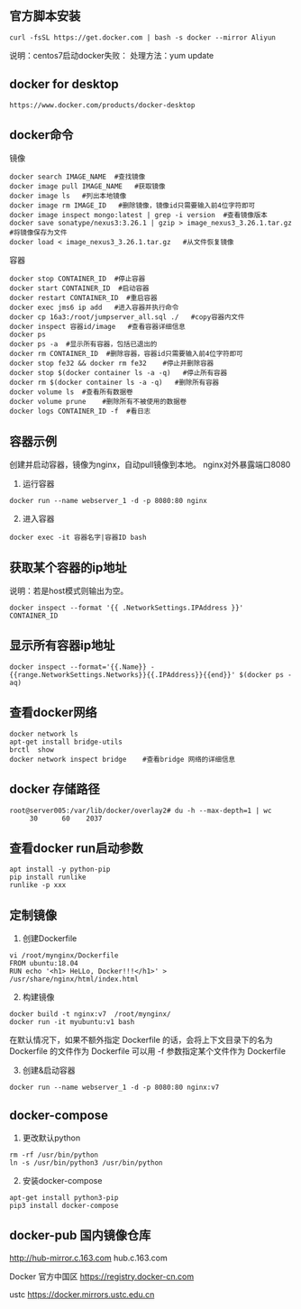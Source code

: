 
## 官方脚本安装
```
curl -fsSL https://get.docker.com | bash -s docker --mirror Aliyun
```
说明：centos7启动docker失败：
处理方法：yum update

## docker for desktop
```
https://www.docker.com/products/docker-desktop
```

## docker命令
镜像
```
docker search IMAGE_NAME  #查找镜像
docker image pull IMAGE_NAME   #获取镜像
docker image ls   #列出本地镜像
docker image rm IMAGE_ID   #删除镜像，镜像id只需要输入前4位字符即可
docker image inspect mongo:latest | grep -i version  #查看镜像版本
docker save sonatype/nexus3:3.26.1 | gzip > image_nexus3_3.26.1.tar.gz   #将镜像保存为文件
docker load < image_nexus3_3.26.1.tar.gz   #从文件恢复镜像
```

容器
```
docker stop CONTAINER_ID  #停止容器
docker start CONTAINER_ID  #启动容器
docker restart CONTAINER_ID  #重启容器
docker exec jms6 ip add   #进入容器并执行命令
docker cp 16a3:/root/jumpserver_all.sql ./   #copy容器内文件
docker inspect 容器id/image   #查看容器详细信息
docker ps
docker ps -a  #显示所有容器，包括已退出的
docker rm CONTAINER_ID  #删除容器，容器id只需要输入前4位字符即可
docker stop fe32 && docker rm fe32    #停止并删除容器
docker stop $(docker container ls -a -q)   #停止所有容器
docker rm $(docker container ls -a -q)   #删除所有容器
docker volume ls  #查看所有数据卷
docker volume prune    #删除所有不被使用的数据卷
docker logs CONTAINER_ID -f  #看日志
```

## 容器示例
创建并启动容器，镜像为nginx，自动pull镜像到本地。
nginx对外暴露端口8080
1. 运行容器
```
docker run --name webserver_1 -d -p 8080:80 nginx  
```
2. 进入容器
```
docker exec -it 容器名字|容器ID bash
```

## 获取某个容器的ip地址
说明：若是host模式则输出为空。
```
docker inspect --format '{{ .NetworkSettings.IPAddress }}' CONTAINER_ID
```

## 显示所有容器ip地址
```
docker inspect --format='{{.Name}} - {{range.NetworkSettings.Networks}}{{.IPAddress}}{{end}}' $(docker ps -aq)
```

## 查看docker网络
```
docker network ls
apt-get install bridge-utils
brctl  show
docker network inspect bridge    #查看bridge 网络的详细信息
```

## docker 存储路径
```
root@server005:/var/lib/docker/overlay2# du -h --max-depth=1 | wc
     30      60    2037
```

## 查看docker run启动参数
```
apt install -y python-pip
pip install runlike
runlike -p xxx
```

## 定制镜像
1. 创建Dockerfile
```
vi /root/mynginx/Dockerfile
FROM ubuntu:18.04
RUN echo '<h1> HeLLo, Docker!!!</h1>' > /usr/share/nginx/html/index.html
```
2. 构建镜像
```
docker build -t nginx:v7  /root/mynginx/
docker run -it myubuntu:v1 bash
```
在默认情况下，如果不额外指定 Dockerfile 的话，会将上下文目录下的名为 Dockerfile 的文件作为 Dockerfile
可以用 -f 参数指定某个文件作为 Dockerfile

3. 创建&启动容器
```
docker run --name webserver_1 -d -p 8080:80 nginx:v7
```

## docker-compose 
1. 更改默认python
```
rm -rf /usr/bin/python
ln -s /usr/bin/python3 /usr/bin/python
```

2. 安装docker-compose
```
apt-get install python3-pip
pip3 install docker-compose
```

## docker-pub 国内镜像仓库
http://hub-mirror.c.163.com
hub.c.163.com

Docker 官方中国区
https://registry.docker-cn.com

ustc
https://docker.mirrors.ustc.edu.cn
